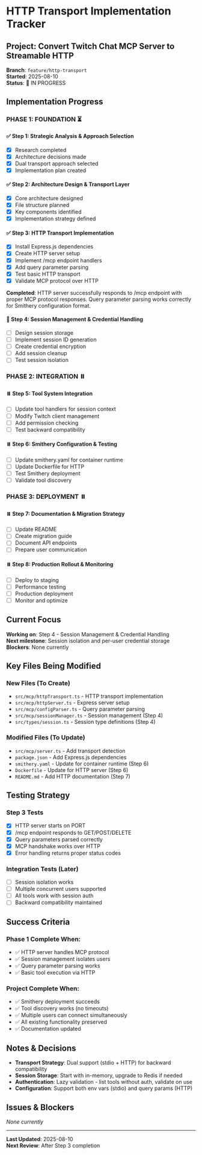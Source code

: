 # HTTP Transport Implementation Tracker

## Project: Convert Twitch Chat MCP Server to Streamable HTTP

**Branch**: `feature/http-transport`  
**Started**: 2025-08-10  
**Status**: 🚧 IN PROGRESS

## Implementation Progress

### PHASE 1: FOUNDATION ⏳

#### ✅ Step 1: Strategic Analysis & Approach Selection
- [x] Research completed
- [x] Architecture decisions made
- [x] Dual transport approach selected
- [x] Implementation plan created

#### ✅ Step 2: Architecture Design & Transport Layer  
- [x] Core architecture designed
- [x] File structure planned
- [x] Key components identified
- [x] Implementation strategy defined

#### ✅ Step 3: HTTP Transport Implementation
- [x] Install Express.js dependencies
- [x] Create HTTP server setup
- [x] Implement /mcp endpoint handlers
- [x] Add query parameter parsing
- [x] Test basic HTTP transport
- [x] Validate MCP protocol over HTTP

**Completed**: HTTP server successfully responds to /mcp endpoint with proper MCP protocol responses. Query parameter parsing works correctly for Smithery configuration format.

#### 🚧 Step 4: Session Management & Credential Handling
- [ ] Design session storage
- [ ] Implement session ID generation
- [ ] Create credential encryption
- [ ] Add session cleanup
- [ ] Test session isolation

### PHASE 2: INTEGRATION ⏸️

#### ⏸️ Step 5: Tool System Integration
- [ ] Update tool handlers for session context
- [ ] Modify Twitch client management
- [ ] Add permission checking
- [ ] Test backward compatibility

#### ⏸️ Step 6: Smithery Configuration & Testing
- [ ] Update smithery.yaml for container runtime
- [ ] Update Dockerfile for HTTP
- [ ] Test Smithery deployment
- [ ] Validate tool discovery

### PHASE 3: DEPLOYMENT ⏸️

#### ⏸️ Step 7: Documentation & Migration Strategy
- [ ] Update README
- [ ] Create migration guide
- [ ] Document API endpoints
- [ ] Prepare user communication

#### ⏸️ Step 8: Production Rollout & Monitoring
- [ ] Deploy to staging
- [ ] Performance testing
- [ ] Production deployment
- [ ] Monitor and optimize

## Current Focus

**Working on**: Step 4 - Session Management & Credential Handling  
**Next milestone**: Session isolation and per-user credential storage  
**Blockers**: None currently

## Key Files Being Modified

### New Files (To Create)
- `src/mcp/httpTransport.ts` - HTTP transport implementation
- `src/mcp/httpServer.ts` - Express server setup  
- `src/mcp/configParser.ts` - Query parameter parsing
- `src/mcp/sessionManager.ts` - Session management (Step 4)
- `src/types/session.ts` - Session type definitions (Step 4)

### Modified Files (To Update)
- `src/mcp/server.ts` - Add transport detection
- `package.json` - Add Express.js dependencies
- `smithery.yaml` - Update for container runtime (Step 6)
- `Dockerfile` - Update for HTTP server (Step 6)
- `README.md` - Add HTTP documentation (Step 7)

## Testing Strategy

### Step 3 Tests
- [x] HTTP server starts on PORT
- [x] /mcp endpoint responds to GET/POST/DELETE
- [x] Query parameters parsed correctly
- [x] MCP handshake works over HTTP
- [x] Error handling returns proper status codes

### Integration Tests (Later)
- [ ] Session isolation works
- [ ] Multiple concurrent users supported
- [ ] All tools work with session auth
- [ ] Backward compatibility maintained

## Success Criteria

### Phase 1 Complete When:
- ✅ HTTP server handles MCP protocol
- ✅ Session management isolates users
- ✅ Query parameter parsing works
- ✅ Basic tool execution via HTTP

### Project Complete When:
- ✅ Smithery deployment succeeds
- ✅ Tool discovery works (no timeouts)
- ✅ Multiple users can connect simultaneously
- ✅ All existing functionality preserved
- ✅ Documentation updated

## Notes & Decisions

- **Transport Strategy**: Dual support (stdio + HTTP) for backward compatibility
- **Session Storage**: Start with in-memory, upgrade to Redis if needed
- **Authentication**: Lazy validation - list tools without auth, validate on use
- **Configuration**: Support both env vars (stdio) and query params (HTTP)

## Issues & Blockers

*None currently*

---

**Last Updated**: 2025-08-10  
**Next Review**: After Step 3 completion
